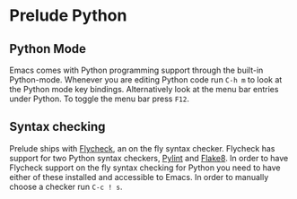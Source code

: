 # Prelude Python

## Python Mode

Emacs comes with Python programming support through the built-in
Python-mode. Whenever you are editing Python code run `C-h m` to
look at the Python mode key bindings. Alternatively look at the
menu bar entries under Python. To toggle the menu bar press `F12`.

## Syntax checking

Prelude ships with [Flycheck](https://github.com/flycheck/flycheck),
an on the fly syntax checker. Flycheck has support for two Python
syntax checkers, [Pylint](http://www.pylint.org/) and
[Flake8](http://flake8.readthedocs.org/en/latest/). In
order to have Flycheck support on the fly syntax checking for
Python you need to have either of these installed and accessible to
Emacs. In order to manually choose a checker run `C-c ! s`.
